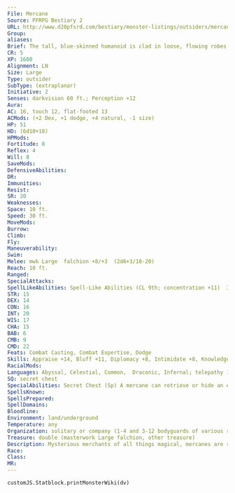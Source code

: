 ```yaml
---
File: Mercane
Source: PFRPG Bestiary 2
URL: http://www.d20pfsrd.com/bestiary/monster-listings/outsiders/mercane
Group: 
aliases: 
Brief: The tall, blue-skinned humanoid is clad in loose, flowing robes. Its alien face has too many eyes and its hands have too few fingers.
CR: 5
XP: 1600
Alignment: LN
Size: Large
Type: outsider
SubType: (extraplanar)
Initiative: 2
Senses: darkvision 60 ft.; Perception +12
Aura: 
AC: 16, touch 12, flat-footed 13
ACMods: (+2 Dex, +1 dodge, +4 natural, -1 size)
HP: 51
HD: (6d10+18)
HPMods: 
Fortitude: 8
Reflex: 4
Will: 8
SaveMods: 
DefensiveAbilities: 
DR: 
Immunities: 
Resist: 
SR: 20
Weaknesses: 
Space: 10 ft.
Speed: 30 ft.
MoveMods: 
Burrow: 
Climb: 
Fly: 
Maneuverability: 
Swim: 
Melee: mwk Large  falchion +8/+3  (2d6+3/18-20)
Reach: 10 ft.
Ranged: 
SpecialAttacks: 
SpellLikeAbilities: Spell-Like Abilities (CL 9th; concentration +11)  3/day-dimension door, invisibility (self only)  1/day-plane shift (DC 17)
STR: 15
DEX: 14
CON: 16
INT: 20
WIS: 17
CHA: 15
BAB: 6
CMB: 9
CMD: 22
Feats: Combat Casting, Combat Expertise, Dodge
Skills: Appraise +14, Bluff +11, Diplomacy +8, Intimidate +8, Knowledge (arcana) +14, Knowledge (planes) +14, Perception +12, Profession (merchant) +9, Sense Motive +12, Sleight of Hand +11, Spellcraft +14
RacialMods: 
Languages: Abyssal, Celestial, Common,  Draconic, Infernal; telepathy 100 ft.
SQ: secret chest
SpecialAbilities: Secret Chest (Sp) A mercane can retrieve or hide an extradimensional storage chest, as the secret chest spell (caster level 5th). The mercane does not need an expensive replica chest to use this ability; any chest will do. It can only use this ability on one chest at a time.
SpellsKnown: 
SpellsPrepared: 
SpellDomains: 
Bloodline: 
Environment: land/underground
Temperature: any
Organization: solitary or company (1-4 and 3-12 bodyguards of various races)
Treasure: double (masterwork Large falchion, other treasure)
Description: Mysterious merchants of all things magical, mercanes are relatively weak and noncombative for creatures of their size. They prefer to bargain and haggle rather than to fight, but because they wander the planes seeking and trading magical goods, they typically travel with an entourage of hired bodyguards. Mercanes are capable of defending themselves, and often carry masterwork Large falchions. Yet these weapons are primarily for show, as mercanes prefer to let their bodyguards deal with violent opponents. If a situation turns ugly, mercanes typically use their magical abilities to flee, abandoning their hirelings if necessary.  Mercanes are known throughout the planes as traders in magical items. Each has a secret chest filled with wares stashed away, ready to be pulled out when it's time to haggle and close a deal (or to bribe a potential obstacle). Mercanes are therefore not easily robbed, and they only surrender the contents of a secret chest when they have no other choice. Mercanes have no interest in mundane goods, no matter how fine or rare.  Only magical objects earn their attention and their coin.  They're known for driving hard, but fair, bargains, and for hiring adventurers from time to time to recover certain goods of interest for a fair price. Although they are not particularly brave, they hold contracts sacrosanct and keep their agreements.  Rumors and legends abound as to the origins of the mercanes and their reasons for seeking out and buying magical items. Their home plane is unknown, and they have wandered between the worlds for as long as any can recall.  Stories claim the mercanes feed on the magic items they acquire, or even need them in order to reproduce.  There are also tales of a war in a far corner of the planes, with the mercanes serving the roles of arms merchants, aggressors, or defenders, depending on who tells the story.  Mercanes are 10 feet tall and weigh 500 pounds.
Race: 
Class: 
MR: 
---
```

```dataviewjs
customJS.Statblock.printMonsterWiki(dv)
```
